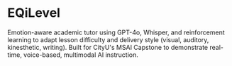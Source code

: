 # EQiLevel
Emotion-aware academic tutor using GPT-4o, Whisper, and reinforcement learning to adapt lesson difficulty and delivery style (visual, auditory, kinesthetic, writing). Built for CityU's MSAI Capstone to demonstrate real-time, voice-based, multimodal AI instruction.
